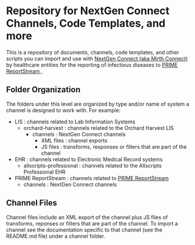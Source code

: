 # Repository for NextGen Connect Channels, Code Templates, and more

This is a repository of documents, channels, code templates, and other scripts you can import and use with [NextGen Connect (aka Mirth Connect)](https://github.com/nextgenhealthcare/connect) by healthcare entities for the reporting of infectious diseases to [PRIME ReportStream ](https://github.com/CDCgov/prime-data-hub).

## Folder Organization
The folders under this level are organized by type and/or name of system a channel is designed to work with.  For example:
- LIS : channels related to Lab Information Systems
    - orchard-harvest : channels related to the Orchard Harvest LIS
        - channels : NextGen Connect channels
            - XML files : channel exports
            - JS files : transforms, responses or filters that are part of the channel
- EHR : channels related to Electronic Medical Record systems
    - allscripts-professional : channels related to the Allscripts Professional EHR
- PRIME ReportStream : channels related to [PRIME ReportStream](https://github.com/CDCgov/prime-data-hub)
    - channels : NextGen Connect channels

## Channel Files
Channel files include an XML export of the channel plus JS files of transforms, reponses or filters that are part of the channel.  To import a channel see the documentation specific to that channel (see the README.md file) under a channel folder.